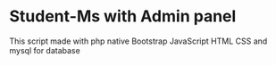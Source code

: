# Student-Ms with Admin panel
This script made with php native
Bootstrap JavaScript HTML CSS and mysql for database 
